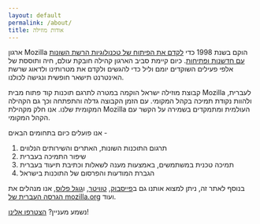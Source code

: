```yaml
---
layout: default
permalink: /about/
title: אודות מוזילה
---
```


ארגון Mozilla הוקם בשנת 1998 כדי [לקדם את הפיתוח של טכנולוגיות הרשת השונות עם חדשנות ופתיחות][1]. כיום קיימת סביב הארגון קהילה חובקת עולם, חיה ותוססת של אלפי פעילים השוקדים יומם וליל כדי להגשים ולקדם את מטרותינו ולדאוג שרשת האינטרנט תישאר חופשית ונגישה לכולנו. 

קבוצת מוזילה ישראל הוקמה במטרה לתרגם תוכנות קוד פתוח מבית Mozilla לעברית, ולהוות נקודת תמיכה בקהל המקומי. עם הזמן הקבוצה גדלה והתפתחה וכך גם הקהילה המקומית שלנו. אנו חלק מקהילת Mozilla העולמית ומתמקדים בשמירה על הקשר עם הקהל המקומי.

אנו פועלים כיום בתחומים הבאים -

1.    תרגום התוכנות השונות, האתרים והשירותים הנלווים
2.    שיפור התמיכה בעברית
3.    תמיכה טכנית במשתמשים, באמצעות מענה לשאלות וכתיבת תיעוד בעברית
4.    הגברת המודעות והפרסום של התוכנות בישראל

בנוסף לאתר זה, ניתן למצוא אותנו גם ב[פייסבוק], [טוויטר], ו[גוגל פלוס], אנו מנהלים את [הגרסה העברית של mozilla.org] ועוד. 

[פייסבוק]: https://facebook.com/MozillaIsrael
[טוויטר]: https://twitter.com/MozillaIsrael
[גוגל פלוס]: https://plus.google.com/+MozillaIsrael
[הגרסה העברית של mozilla.org]: https://mozilla.org/he/
[1]: {{site.baseurl}}mission/

נשמע מעניין? [הצטרפו אלינו]!

[הצטרפו אלינו]: {{site.baseurl}}get-involved/

